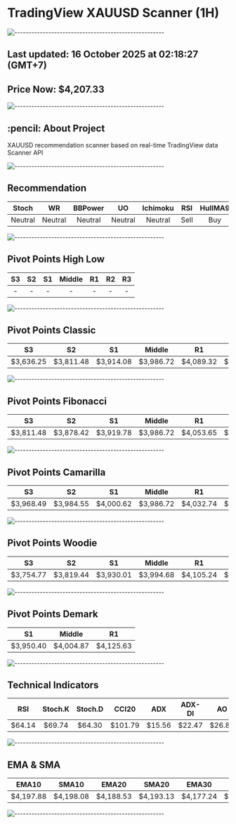 # TradingView XAUUSD Scanner (1H)
![-----------------------------------------------------](https://raw.githubusercontent.com/andreasbm/readme/master/assets/lines/rainbow.png)
## Last updated: 16 October 2025 at 02:18:27 (GMT+7)
## Price Now: $4,207.33
![-----------------------------------------------------](https://raw.githubusercontent.com/andreasbm/readme/master/assets/lines/rainbow.png)
<h2 id="about-the-project"> :pencil: About Project</h2>
XAUUSD recommendation scanner based on real-time TradingView data Scanner API


![-----------------------------------------------------](https://raw.githubusercontent.com/andreasbm/readme/master/assets/lines/rainbow.png)

## Recommendation
| Stoch | WR | BBPower | UO | Ichimoku | RSI | HullMA9 |
| :---: | :---: | :---: | :---: | :---: | :---: | :---: |
| Neutral | Neutral | Neutral | Neutral | Neutral | Sell | Buy |


![-----------------------------------------------------](https://raw.githubusercontent.com/andreasbm/readme/master/assets/lines/rainbow.png)

## Pivot Points High Low
| S3 | S2 | S1 | Middle | R1 | R2 | R3 |
| :---: | :---: | :---: | :---: | :---: | :---: | :---: |
| - | - | - | - | - | - | - |


![-----------------------------------------------------](https://raw.githubusercontent.com/andreasbm/readme/master/assets/lines/rainbow.png)

## Pivot Points Classic
| S3 | S2 | S1 | Middle | R1 | R2 | R3 |
| :---: | :---: | :---: | :---: | :---: | :---: | :---: |
| $3,636.25 | $3,811.48 | $3,914.08 | $3,986.72 | $4,089.32 | $4,161.95 | $4,337.19 |


![-----------------------------------------------------](https://raw.githubusercontent.com/andreasbm/readme/master/assets/lines/rainbow.png)

## Pivot Points Fibonacci
| S3 | S2 | S1 | Middle | R1 | R2 | R3 |
| :---: | :---: | :---: | :---: | :---: | :---: | :---: |
| $3,811.48 | $3,878.42 | $3,919.78 | $3,986.72 | $4,053.65 | $4,095.01 | $4,161.95 |


![-----------------------------------------------------](https://raw.githubusercontent.com/andreasbm/readme/master/assets/lines/rainbow.png)

## Pivot Points Camarilla
| S3 | S2 | S1 | Middle | R1 | R2 | R3 |
| :---: | :---: | :---: | :---: | :---: | :---: | :---: |
| $3,968.49 | $3,984.55 | $4,000.62 | $3,986.72 | $4,032.74 | $4,048.81 | $4,064.87 |


![-----------------------------------------------------](https://raw.githubusercontent.com/andreasbm/readme/master/assets/lines/rainbow.png)

## Pivot Points Woodie
| S3 | S2 | S1 | Middle | R1 | R2 | R3 |
| :---: | :---: | :---: | :---: | :---: | :---: | :---: |
| $3,754.77 | $3,819.44 | $3,930.01 | $3,994.68 | $4,105.24 | $4,169.91 | $4,280.48 |


![-----------------------------------------------------](https://raw.githubusercontent.com/andreasbm/readme/master/assets/lines/rainbow.png)

## Pivot Points Demark
| S1 | Middle | R1 |
| :---: | :---: | :---: |
| $3,950.40 | $4,004.87 | $4,125.63 |


![-----------------------------------------------------](https://raw.githubusercontent.com/andreasbm/readme/master/assets/lines/rainbow.png)

## Technical Indicators
| RSI | Stoch.K | Stoch.D | CCI20 | ADX | ADX-DI | AO | Mom | MACD | MACD | W.R | HullMA9 |
| :---: | :---: | :---: | :---: | :---: | :---: | :---: | :---: | :---: | :---: | :---: | :---: |
| $64.14 | $69.74 | $64.30 | $101.79 | $15.56 | $22.47 | $26.88 | $14.85 | $14.47 | $16.32 | -$20.46 | $4,202.74 |


![-----------------------------------------------------](https://raw.githubusercontent.com/andreasbm/readme/master/assets/lines/rainbow.png)

## EMA & SMA
| EMA10 | SMA10 | EMA20 | SMA20 | EMA30 | SMA30 | EMA50 | SMA50 | EMA100 | SMA100 | EMA200 | SMA200 |
| :---: | :---: | :---: | :---: | :---: | :---: | :---: | :---: | :---: | :---: | :---: | :---: |
| $4,197.88 | $4,198.08 | $4,188.53 | $4,193.13 | $4,177.24 | $4,176.52 | $4,154.40 | $4,156.15 | $4,107.38 | $4,086.43 | $4,037.81 | $4,027.31 |


![-----------------------------------------------------](https://raw.githubusercontent.com/andreasbm/readme/master/assets/lines/rainbow.png)